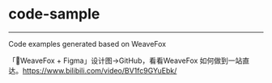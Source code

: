 # code-sample

---

Code examples generated based on WeaveFox

「🦊WeaveFox + Figma」设计图->GitHub，看看WeaveFox 如何做到一站直达。https://www.bilibili.com/video/BV1fc9GYuEbk/
